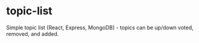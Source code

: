 # topic-list
Simple topic list (React, Express, MongoDB) - topics can be up/down voted, removed, and added.
